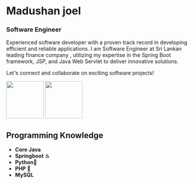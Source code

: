 <h1>Madushan joel</h1>
<h3>Software Engineer</h3>
<p> Experienced software developer with a proven track record in developing efficient and reliable applications. I am Software Engineer at  Sri Lankan leading finance company , utilizing my expertise in the Spring Boot framework, JSP, and Java
  Web Servlet to deliver innovative solutions. </p>
<p> Let's connect and collaborate on exciting software projects!</p>

<a href="https://lk.linkedin.com/in/madushan-joel-47b790104"><img src="https://github.com/madushanjoel98/madushanjoel98/assets/42777460/5d027090-8380-4f89-92eb-55a51a9b1fda" width="100px"></a>
<a href="https://www.facebook.com/madushan.joel/"><img src="https://github.com/madushanjoel98/madushanjoel98/assets/42777460/5f7df2bd-89df-48bd-957a-7726689b429d" width="100px"></a>
<h2>Programming Knowledge</h2>
<ul>
  <li> <b>Core Java</b> </li>
    <li> <b>Springboot ♨</b> </li>
    <li> <b>Python🐍</b> </li>
    <li> <b>PHP 🐘</b> </li>
   <li> <b>MySQL</b> </li>
</ul>


